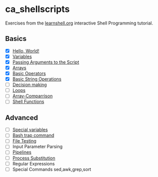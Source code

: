 # ca_shellscripts

Exercises from the [learnshell.org](https://learnshell.org/) interactive Shell Programming tutorial.

## Basics
- [x] [Hello, World!](./Hello.sh)
- [x] [Variables](./Variables.sh)
- [x] [Passing Arguments to the Script](./Arguments.sh)
- [x] [Arrays](./Arrays.sh)
- [x] [Basic Operators](./Operators.sh)
- [x] [Basic String Operations](./String.sh)
- [ ] [Decision making](./Decision_Making.sh)
- [ ] [Loops](./Loops.sh)
- [ ] [Array-Comparrison](./Array-Comparrison.sh)
- [ ] [Shell Functions](./Functions.sh)

## Advanced
- [ ] [Special variables](./Special_Variables.sh)
- [ ] [Bash trap command](./trap.sh)
- [ ] [File Testing](./File_Testing.sh)
- [ ] Input Parameter Parsing
- [ ] [Pipelines](./Pipelines.sh)
- [ ] [Process Substitution](./Process_Substitution.sh)
- [ ] Regular Expressions
- [ ] Special Commands sed,awk,grep,sort
